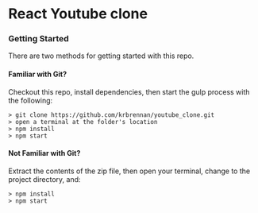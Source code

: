# React Youtube clone

### Getting Started

There are two methods for getting started with this repo.

#### Familiar with Git?
Checkout this repo, install dependencies, then start the gulp process with the following:

```
> git clone https://github.com/krbrennan/youtube_clone.git
> open a terminal at the folder's location
> npm install
> npm start
```

#### Not Familiar with Git?
Extract the contents of the zip file, then open your terminal, change to the project directory, and:

```
> npm install
> npm start
```
